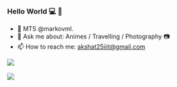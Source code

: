 ### Hello World 💻 👋


- 🔭 MTS @markovml.
- 💬 Ask me about: Animes / Travelling / Photography 📷
- 📫 How to reach me: <akshat25iiit@gmail.com>

<a href="https://github.com/akshatdalton/akshatdalton">
  <img align="center" src="https://github-readme-stats.vercel.app/api?username=akshatdalton&show_icons=true&count_private=true&title_color=CCD6F6&text_color=CCD6F6&icon_color=7276fd&bg_color=22272E&hide=issues&hide_border=1&border_radius=15&custom_title=Stats" />
</a>

<br />
<br />

<a href="https://github.com/akshatdalton/akshatdalton">
  <img align="center" src="https://github-readme-stats.vercel.app/api/top-langs/?username=akshatdalton&layout=compact&title_color=CCD6F6&text_color=CCD6F6&icon_color=2bbc8a&bg_color=22272E&hide_border=1&border_radius=15&custom_title=Languages" />
</a>
